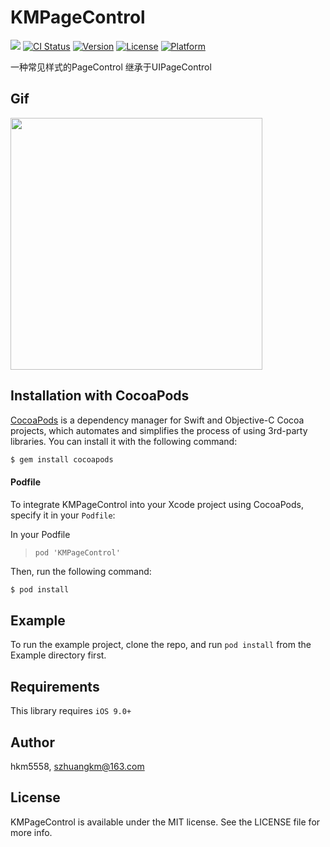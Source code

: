 # KMPageControl
<img src="https://img.shields.io/badge/Swift-4.2-orange.svg" /> [![CI Status](https://img.shields.io/travis/km/KMPageControl.svg?style=flat)](https://travis-ci.org/km/KMPageControl) [![Version](https://img.shields.io/cocoapods/v/KMPageControl.svg?style=flat)](https://cocoapods.org/pods/KMPageControl) [![License](https://img.shields.io/cocoapods/l/KMPageControl.svg?style=flat)](https://cocoapods.org/pods/KMPageControl) [![Platform](https://img.shields.io/cocoapods/p/KMPageControl.svg?style=flat)](https://cocoapods.org/pods/KMPageControl)

一种常见样式的PageControl 继承于UIPageControl

## Gif

<img src="https://github.com/hkm5558/KMPageControl/blob/master/Gif/Gif.gif" width="403">

## Installation with CocoaPods

[CocoaPods](http://cocoapods.org) is a dependency manager for Swift and Objective-C Cocoa projects, which automates and simplifies the process of using 3rd-party libraries. You can install it with the following command:

```bash
$ gem install cocoapods
```
#### Podfile

To integrate KMPageControl into your Xcode project using CocoaPods, specify it in your `Podfile`:

In your Podfile
>`pod 'KMPageControl'`

Then, run the following command:

```bash
$ pod install
```

## Example

To run the example project, clone the repo, and run `pod install` from the Example directory first.

## Requirements

This library requires `iOS 9.0+`

## Author

hkm5558, szhuangkm@163.com

## License

KMPageControl is available under the MIT license. See the LICENSE file for more info.
